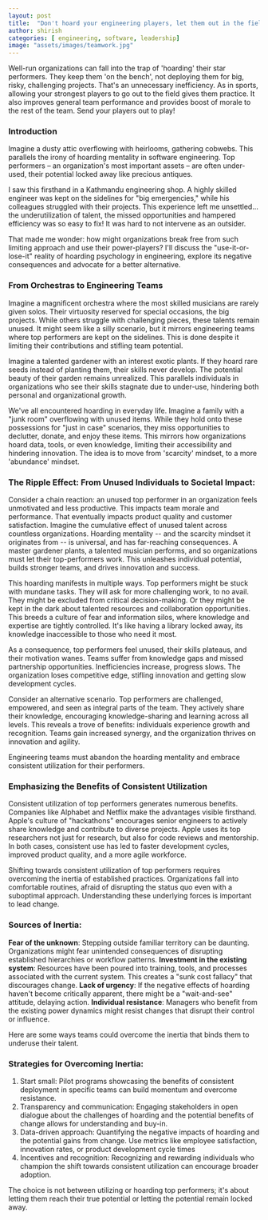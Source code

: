 ```yaml
---
layout: post
title:  "Don't hoard your engineering players, let them out in the field"
author: shirish
categories: [ engineering, software, leadership]
image: "assets/images/teamwork.jpg"
---
```


Well-run organizations can fall into the trap of 'hoarding' their star performers. They keep them 'on the bench', not deploying them for big, risky, challenging projects. That's an unnecessary inefficiency. As in sports, allowing your strongest players to go out to the field gives them practice. It also improves general team performance and provides boost of morale to the rest of the team. Send your players out to play!

### Introduction

Imagine a dusty attic overflowing with heirlooms, gathering cobwebs. This parallels the irony of hoarding mentality in software engineering. Top performers – an organization's most important assets – are often under-used, their potential locked away like precious antiques.

I saw this firsthand in a Kathmandu engineering shop. A highly skilled engineer was kept on the sidelines for "big emergencies," while his colleagues struggled with their projects. This experience left me unsettled... the underutilization of talent, the missed opportunities and hampered efficiency was so easy to fix! It was hard to not intervene as an outsider.

That made me wonder: how might organizations break free from such limiting approach and use their power-players? I'll discuss the "use-it-or-lose-it" reality of hoarding psychology in engineering, explore its negative consequences and advocate for a better alternative. 

### From Orchestras to Engineering Teams

Imagine a magnificent orchestra where the most skilled musicians are rarely given solos. Their virtuosity reserved for special occasions, the big projects. While others struggle with challenging pieces, these talents remain unused. It might seem like a silly scenario, but it mirrors engineering teams where top performers are kept on the sidelines. This is done despite it limiting their contributions and stifling team potential.

Imagine a talented gardener with an interest exotic plants. If they hoard rare seeds instead of planting them, their skills never develop. The potential beauty of their garden remains unrealized. This parallels individuals in organizations who see their skills stagnate due to under-use, hindering both personal and organizational growth.

We've all encountered hoarding in everyday life. Imagine a family with a "junk room" overflowing with unused items. While they hold onto these possessions for "just in case" scenarios, they miss opportunities to declutter, donate, and enjoy these items. This mirrors how organizations hoard data, tools, or even knowledge, limiting their accessibility and hindering innovation. The idea is to move from 'scarcity' mindset, to a more 'abundance' mindset.

### The Ripple Effect: From Unused Individuals to Societal Impact:

Consider a chain reaction: an unused top performer in an organization feels unmotivated and less productive. This impacts team morale and performance. That eventually impacts product quality and customer satisfaction. Imagine the cumulative effect of unused talent across countless organizations. Hoarding mentality -- and the scarcity mindset it originates from -- is universal, and has far-reaching consequences. A master gardener plants, a talented musician performs, and so organizations must let their top-performers work. This unleashes individual potential, builds stronger teams, and  drives innovation and success.

This hoarding manifests in multiple ways. Top performers might be stuck with mundane tasks. They will ask for more challenging work, to no avail. They might be excluded from critical decision-making. Or they might be kept in the dark about talented resources and collaboration opportunities. This breeds a culture of fear and information silos, where knowledge and expertise are tightly controlled. It's like having a library locked away, its knowledge inaccessible to those who need it most.

As a consequence, top performers feel unused, their skills plateaus, and their motivation wanes. Teams suffer from knowledge gaps and missed partnership opportunities. Inefficiencies increase, progress slows. The organization loses competitive edge, stifling innovation and getting slow development cycles.

Consider an alternative scenario. Top performers are challenged, empowered, and seen as integral parts of the team. They actively share their knowledge, encouraging knowledge-sharing and learning across all levels. This reveals a trove of benefits: individuals experience growth and recognition. Teams gain increased synergy, and the organization thrives on innovation and agility.

Engineering teams must abandon the hoarding mentality and embrace consistent utilization for their performers.

### Emphasizing the Benefits of Consistent Utilization

Consistent utilization of top performers generates numerous benefits. Companies like Alphabet and Netflix make the advantages visible firsthand. Apple's culture of "hackathons" encourages senior engineers to actively share knowledge and contribute to diverse projects. Apple uses its top researchers not just for research, but also for code reviews and mentorship. In both cases, consistent use has led to faster development cycles, improved product quality, and a more agile workforce.

Shifting towards consistent utilization of top performers requires overcoming the inertia of established practices. Organizations fall into comfortable routines, afraid of disrupting the status quo even with a suboptimal approach. Understanding these underlying forces is important to lead change.

### Sources of Inertia:

**Fear of the unknown**: Stepping outside familiar territory can be daunting. Organizations might fear unintended consequences of disrupting established hierarchies or workflow patterns.
**Investment in the existing system**: Resources have been poured into training, tools, and processes associated with the current system. This creates a "sunk cost fallacy" that discourages change.
**Lack of urgency**: If the negative effects of hoarding haven't become critically apparent, there might be a "wait-and-see" attitude, delaying action.
**Individual resistance**: Managers who benefit from the existing power dynamics might resist changes that disrupt their control or influence.

Here are some ways teams could overcome the inertia that binds them to underuse their talent.

### Strategies for Overcoming Inertia:

1. Start small: Pilot programs showcasing the benefits of consistent deployment in specific teams can build momentum and overcome resistance.
2. Transparency and communication: Engaging stakeholders in open dialogue about the challenges of hoarding and the potential benefits of change allows for understanding and buy-in.
3. Data-driven approach: Quantifying the negative impacts of hoarding and the potential gains from change. Use metrics like employee satisfaction, innovation rates, or product development cycle times
4. Incentives and recognition: Recognizing and rewarding individuals who champion the shift towards consistent utilization can encourage broader adoption.

The choice is not between utilizing or hoarding top performers; it's about letting them reach their true potential or letting the potential remain locked away.